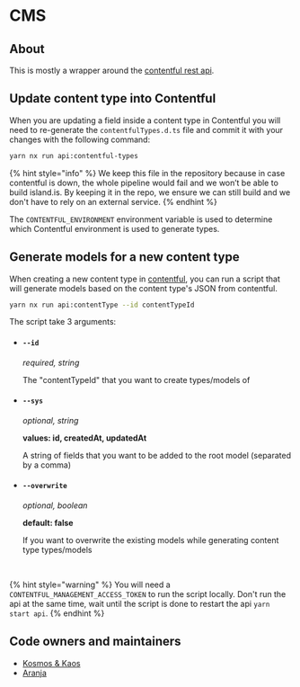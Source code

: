 # CMS

## About

This is mostly a wrapper around the [contentful rest api](https://www.contentful.com/developers/docs/references/content-delivery-api/).

## Update content type into Contentful

When you are updating a field inside a content type in Contentful you will need to re-generate the `contentfulTypes.d.ts` file and commit it with your changes with the following command:

```bash
yarn nx run api:contentful-types
```

{% hint style="info" %}
We keep this file in the repository because in case contentful is down, the whole pipeline would fail and we won’t be able to build island.is. By keeping it in the repo, we ensure we can still build and we don't have to rely on an external service.
{% endhint %}

The `CONTENTFUL_ENVIRONMENT` environment variable is used to determine which Contentful environment is used to generate types.

## Generate models for a new content type

When creating a new content type in [contentful](https://app.contentful.com/spaces/8k0h54kbe6bj/content_types), you can run a script that will generate models based on the content type's JSON from contentful.

```bash
yarn nx run api:contentType --id contentTypeId
```

The script take 3 arguments:

- #### `--id`

  _required, string_

  The "contentTypeId" that you want to create types/models of

- #### `--sys`

  _optional, string_

  **values: id, createdAt, updatedAt**

  A string of fields that you want to be added to the root model (separated by a comma)

- #### `--overwrite`

  _optional, boolean_

  **default: false**

  If you want to overwrite the existing models while generating content type types/models

<br />

{% hint style="warning" %}
You will need a `CONTENTFUL_MANAGEMENT_ACCESS_TOKEN` to run the script locally. Don't run the api at the same time, wait until the script is done to restart the api `yarn start api`.
{% endhint %}

## Code owners and maintainers

- [Kosmos & Kaos](https://github.com/orgs/island-is/teams/kosmos-kaos/members)
- [Aranja](https://github.com/orgs/island-is/teams/aranja/members)
